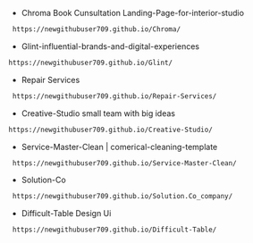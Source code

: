 - Chroma Book Cunsultation Landing-Page-for-interior-studio
```bash
 https://newgithubuser709.github.io/Chroma/
 ```

- Glint-influential-brands-and-digital-experiences
```bash
https://newgithubuser709.github.io/Glint/
```

 
- Repair Services
```bash
 https://newgithubuser709.github.io/Repair-Services/
```

- Creative-Studio small team with big ideas
```bash
https://newgithubuser709.github.io/Creative-Studio/
```

- Service-Master-Clean | comerical-cleaning-template
```bash
 https://newgithubuser709.github.io/Service-Master-Clean/
```

- Solution-Co
```bash
 https://newgithubuser709.github.io/Solution.Co_company/
````

- Difficult-Table Design Ui
```bash
 https://newgithubuser709.github.io/Difficult-Table/
```
